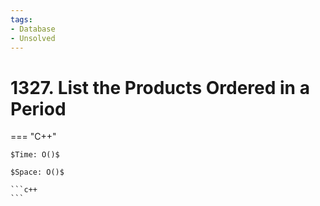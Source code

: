 ```yaml
---
tags:
- Database
- Unsolved
---
```



# 1327. List the Products Ordered in a Period

=== "C++"

    $Time: O()$

    $Space: O()$

    ```c++
    ```